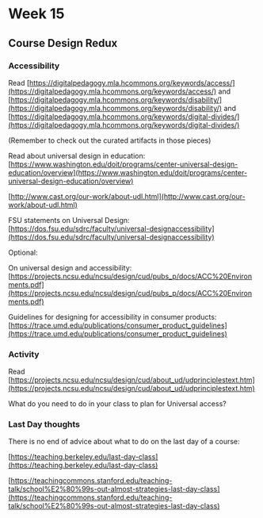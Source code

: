 # Week 15
## Course Design Redux

### Accessibility
Read [https://digitalpedagogy.mla.hcommons.org/keywords/access/](https://digitalpedagogy.mla.hcommons.org/keywords/access/) 
and
[https://digitalpedagogy.mla.hcommons.org/keywords/disability/](https://digitalpedagogy.mla.hcommons.org/keywords/disability/)
and
[https://digitalpedagogy.mla.hcommons.org/keywords/digital-divides/](https://digitalpedagogy.mla.hcommons.org/keywords/digital-divides/)

(Remember to check out the curated artifacts in those pieces)

Read about universal design in education:
[https://www.washington.edu/doit/programs/center-universal-design-education/overview](https://www.washington.edu/doit/programs/center-universal-design-education/overview)

[http://www.cast.org/our-work/about-udl.html](http://www.cast.org/our-work/about-udl.html)

FSU statements on Universal Design: [https://dos.fsu.edu/sdrc/faculty/universal-designaccessibility](https://dos.fsu.edu/sdrc/faculty/universal-designaccessibility)

Optional:

On universal design and accessibility: [https://projects.ncsu.edu/ncsu/design/cud/pubs_p/docs/ACC%20Environments.pdf](https://projects.ncsu.edu/ncsu/design/cud/pubs_p/docs/ACC%20Environments.pdf)

Guidelines for designing for accessibility in consumer products: [https://trace.umd.edu/publications/consumer_product_guidelines](https://trace.umd.edu/publications/consumer_product_guidelines)

### Activity
Read [https://projects.ncsu.edu/ncsu/design/cud/about_ud/udprinciplestext.htm](https://projects.ncsu.edu/ncsu/design/cud/about_ud/udprinciplestext.htm)

What do you need to do in your class to plan for Universal access?

### Last Day thoughts
There is no end of advice about what to do on the last day of a course:

[https://teaching.berkeley.edu/last-day-class](https://teaching.berkeley.edu/last-day-class)

[https://teachingcommons.stanford.edu/teaching-talk/school%E2%80%99s-out-almost-strategies-last-day-class](https://teachingcommons.stanford.edu/teaching-talk/school%E2%80%99s-out-almost-strategies-last-day-class)
